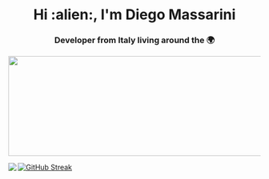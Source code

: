 
<h1 align="center">Hi :alien:, I'm Diego Massarini</h1>
<h3 align="center">Developer from Italy living around the 🌍</h3>

<p align="center">
  <img width="1000" height="200" src="https://media4.giphy.com/media/8gEQZGdHET5ZXgP4by/giphy.gif?cid=ecf05e47dvg43acg4fpeufe2p2v1swg5yz5n8tdy1wtb50ub&rid=giphy.gif&ct=g">
</p>


<div >
<img align="left" src ="https://github-readme-stats.vercel.app/api/top-langs/?username=webdiego&layout=compact&langs_count=10&hide=html,shell&bg_color=1f1f1f&title_color=fff&text_color=fff&custom_title=Languages&card_width=250">
                                                                                             
[![GitHub Streak](http://github-readme-streak-stats.herokuapp.com?user=webdiego&theme=ayu-light&date_format=M%20j%5B%2C%20Y%5D&background=1f1f1f)](https://git.io/streak-stats)
  </div>
